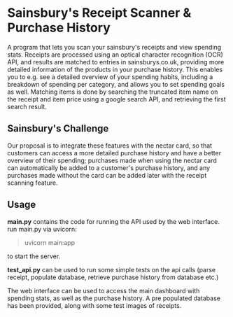 # Sainsbury's Receipt Scanner & Purchase History

A program that lets you scan your sainsbury's receipts and view spending stats. Receipts are processed using an optical character recognition (OCR) API, and results are matched to entries in sainsburys.co.uk, providing more detailed information of the products in your purchase history. This enables you to e.g. see a detailed overview of your spending habits, including a breakdown of spending per category, and allows you to set spending goals as well. Matching items is done by searching the truncated item name on the receipt and item price using a google search API, and retrieving the first search result. 


## Sainsbury's Challenge

Our proposal is to integrate these features with the nectar card, so that customers can access a more detailed purchase history and have a better overview of their spending; purchases made when using the nectar card can automatically be added to a customer's purchase history, and any purchases made without the card can be added later with the receipt scanning feature.


## Usage

**main.py** contains the code for running the API used by the web interface. run main.py via uvicorn:

> uvicorn main:app

to start the server. 

**test_api.py** can be used to run some simple tests on the api calls (parse receipt, populate database, retrieve purchase history from database etc.)


The web interface can be used to access the main dashboard with spending stats, as well as the purchase history. A pre populated database has been provided, along with some test images of receipts.
